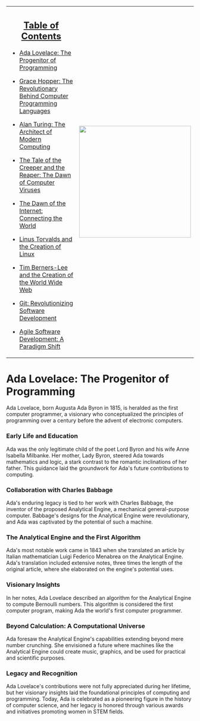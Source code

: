 <table>
  <tr>
    <td>
      <p> 
 <h2 style="text-align: center; text-decoration: underline;">Table of Contents</h2>
      <p>
        
- [Ada Lovelace: The Progenitor of Programming](#ada-lovelace-the-progenitor-of-programming)
   
- [Grace Hopper: The Revolutionary Behind Computer Programming Languages](#grace-hopper-the-revolutionary-behind-computer-programming-languages)
   
- [Alan Turing: The Architect of Modern Computing](#alan-turing-the-architect-of-modern-computing)
   
- [The Tale of the Creeper and the Reaper: The Dawn of Computer Viruses](#the-tale-of-the-creeper-and-the-reaper-the-dawn-of-computer-viruses)
   
- [The Dawn of the Internet: Connecting the World](#the-dawn-of-the-internet-connecting-the-world)
    
- [Linus Torvalds and the Creation of Linux](#linus-torvalds-and-the-creation-of-linux)
    
- [Tim Berners-Lee and the Creation of the World Wide Web](#tim-berners-lee-and-the-creation-of-the-world-wide-web)
    
- [Git: Revolutionizing Software Development](#git-revolutionizing-software-development)
    
- [Agile Software Development: A Paradigm Shift](#agile-software-development-a-paradigm-shift)</p>
    </td>
    <td align="right">
      <img src="https://github.com/AlexandrosLiaskos/Software_Innovators/assets/128935863/684bfbcd-bce9-411b-9ca5-b2df0e3a1ecf" width="300px">
    </td>
  </tr>
</table>


# Ada Lovelace: The Progenitor of Programming

Ada Lovelace, born Augusta Ada Byron in 1815, is heralded as the first computer programmer, a visionary who conceptualized the principles of programming over a century before the advent of electronic computers.

### Early Life and Education

Ada was the only legitimate child of the poet Lord Byron and his wife Anne Isabella Milbanke. Her mother, Lady Byron, steered Ada towards mathematics and logic, a stark contrast to the romantic inclinations of her father. This guidance laid the groundwork for Ada's future contributions to computing.

### Collaboration with Charles Babbage

Ada's enduring legacy is tied to her work with Charles Babbage, the inventor of the proposed Analytical Engine, a mechanical general-purpose computer. Babbage's designs for the Analytical Engine were revolutionary, and Ada was captivated by the potential of such a machine.

### The Analytical Engine and the First Algorithm

Ada's most notable work came in 1843 when she translated an article by Italian mathematician Luigi Federico Menabrea on the Analytical Engine. Ada's translation included extensive notes, three times the length of the original article, where she elaborated on the engine's potential uses.

### Visionary Insights

In her notes, Ada Lovelace described an algorithm for the Analytical Engine to compute Bernoulli numbers. This algorithm is considered the first computer program, making Ada the world's first computer programmer.

### Beyond Calculation: A Computational Universe

Ada foresaw the Analytical Engine's capabilities extending beyond mere number crunching. She envisioned a future where machines like the Analytical Engine could create music, graphics, and be used for practical and scientific purposes.

### Legacy and Recognition

Ada Lovelace's contributions were not fully appreciated during her lifetime, but her visionary insights laid the foundational principles of computing and programming. Today, Ada is celebrated as a pioneering figure in the history of computer science, and her legacy is honored through various awards and initiatives promoting women in STEM fields.
